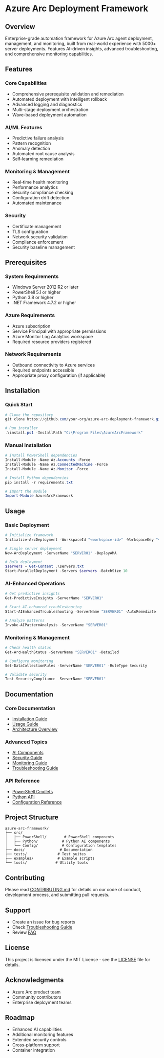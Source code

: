 # Azure Arc Deployment Framework

## Overview
Enterprise-grade automation framework for Azure Arc agent deployment, management, and monitoring, built from real-world experience with 5000+ server deployments. Features AI-driven insights, advanced troubleshooting, and comprehensive monitoring capabilities.

## Features

### Core Capabilities
- Comprehensive prerequisite validation and remediation
- Automated deployment with intelligent rollback
- Advanced logging and diagnostics
- Multi-stage deployment orchestration
- Wave-based deployment automation

### AI/ML Features
- Predictive failure analysis
- Pattern recognition
- Anomaly detection
- Automated root cause analysis
- Self-learning remediation

### Monitoring & Management
- Real-time health monitoring
- Performance analytics
- Security compliance checking
- Configuration drift detection
- Automated maintenance

### Security
- Certificate management
- TLS configuration
- Network security validation
- Compliance enforcement
- Security baseline management

## Prerequisites

### System Requirements
- Windows Server 2012 R2 or later
- PowerShell 5.1 or higher
- Python 3.8 or higher
- .NET Framework 4.7.2 or higher

### Azure Requirements
- Azure subscription
- Service Principal with appropriate permissions
- Azure Monitor Log Analytics workspace
- Required resource providers registered

### Network Requirements
- Outbound connectivity to Azure services
- Required endpoints accessible
- Appropriate proxy configuration (if applicable)

## Installation

### Quick Start
```powershell
# Clone the repository
git clone https://github.com/your-org/azure-arc-deployment-framework.git

# Run installer
.\install.ps1 -InstallPath "C:\Program Files\AzureArcFramework"
```

### Manual Installation
```powershell
# Install PowerShell dependencies
Install-Module -Name Az.Accounts -Force
Install-Module -Name Az.ConnectedMachine -Force
Install-Module -Name Az.Monitor -Force

# Install Python dependencies
pip install -r requirements.txt

# Import the module
Import-Module AzureArcFramework
```

## Usage

### Basic Deployment
```powershell
# Initialize framework
Initialize-ArcDeployment -WorkspaceId "<workspace-id>" -WorkspaceKey "<workspace-key>"

# Single server deployment
New-ArcDeployment -ServerName "SERVER01" -DeployAMA

# Bulk deployment
$servers = Get-Content .\servers.txt
Start-ParallelDeployment -Servers $servers -BatchSize 10
```

### AI-Enhanced Operations
```powershell
# Get predictive insights
Get-PredictiveInsights -ServerName "SERVER01"

# Start AI-enhanced troubleshooting
Start-AIEnhancedTroubleshooting -ServerName "SERVER01" -AutoRemediate

# Analyze patterns
Invoke-AIPatternAnalysis -ServerName "SERVER01"
```

### Monitoring & Management
```powershell
# Check health status
Get-ArcHealthStatus -ServerName "SERVER01" -Detailed

# Configure monitoring
Set-DataCollectionRules -ServerName "SERVER01" -RuleType Security

# Validate security
Test-SecurityCompliance -ServerName "SERVER01"
```

## Documentation

### Core Documentation
- [Installation Guide](docs/Installation.md)
- [Usage Guide](docs/Usage.md)
- [Architecture Overview](docs/Architecture.md)

### Advanced Topics
- [AI Components](docs/AI-Components.md)
- [Security Guide](docs/Security-Guide.md)
- [Monitoring Guide](docs/Monitoring-Guide.md)
- [Troubleshooting Guide](docs/Troubleshooting-Guide.md)

### API Reference
- [PowerShell Cmdlets](docs/PowerShell-Reference.md)
- [Python API](docs/Python-API.md)
- [Configuration Reference](docs/Configuration-Reference.md)

## Project Structure
```
azure-arc-framework/
├── src/
│   ├── PowerShell/        # PowerShell components
│   ├── Python/           # Python AI components
│   └── Config/           # Configuration templates
├── docs/                # Documentation
├── tests/              # Test suites
├── examples/           # Example scripts
└── tools/             # Utility tools
```

## Contributing
Please read [CONTRIBUTING.md](CONTRIBUTING.md) for details on our code of conduct, development process, and submitting pull requests.

## Support
- Create an issue for bug reports
- Check [Troubleshooting Guide](docs/Troubleshooting-Guide.md)
- Review [FAQ](docs/FAQ.md)

## License
This project is licensed under the MIT License - see the [LICENSE](LICENSE) file for details.

## Acknowledgments
- Azure Arc product team
- Community contributors
- Enterprise deployment teams

## Roadmap
- Enhanced AI capabilities
- Additional monitoring features
- Extended security controls
- Cross-platform support
- Container integration